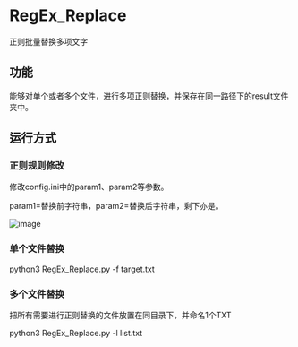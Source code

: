 # RegEx_Replace
正则批量替换多项文字
## 功能
能够对单个或者多个文件，进行多项正则替换，并保存在同一路径下的result文件夹中。
## 运行方式

### 正则规则修改

修改config.ini中的param1、param2等参数。

param1=替换前字符串，param2=替换后字符串，剩下亦是。

![image](https://user-images.githubusercontent.com/65028436/192274889-5187ed8c-21a8-40e3-953e-82a1520442ac.png)

### 单个文件替换

python3 RegEx_Replace.py -f target.txt

### 多个文件替换

把所有需要进行正则替换的文件放置在同目录下，并命名1个TXT

python3 RegEx_Replace.py -l list.txt
